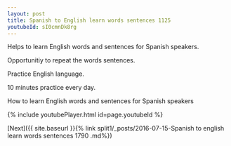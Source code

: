```yaml
---
layout: post
title: Spanish to English learn words sentences 1125 
youtubeId: sI0cmnDk8rg
---
```

 
 
Helps to learn English words and sentences for Spanish speakers.

Opportunitiy to repeat the words sentences. 

Practice English language. 
 
10 minutes practice every day. 
 
How to learn English words and sentences for Spanish speakers 
 
{% include youtubePlayer.html id=page.youtubeId %}
 
 
[Next]({{ site.baseurl }}{% link  split1/_posts/2016-07-15-Spanish to english learn words sentences 1790 .md%})
 
